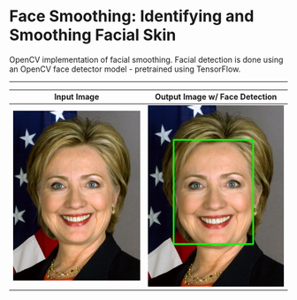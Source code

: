 # Face Smoothing: Identifying and Smoothing Facial Skin

OpenCV implementation of facial smoothing. Facial detection is done using an OpenCV face detector model - pretrained using TensorFlow.

---

Input Image             |  Output Image w/ Face Detection
:-------------------------:|:-------------------------:
![alt text](https://github.com/5starkarma/face-smoothing/blob/main/data/images/hillary_clinton.jpg?raw=true "Input image")  |  ![alt text](https://github.com/5starkarma/face-smoothing/blob/main/data/output/output_with_bbox0.jpg?raw=true "Output image")
